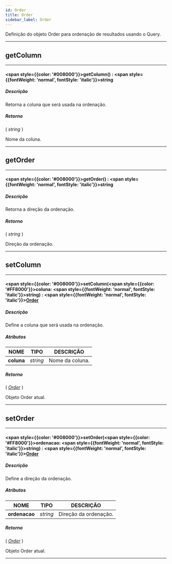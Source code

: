```yaml
---
id: Order
title: Order
sidebar_label: Order
---
```


Definição do objeto Order para ordenação de resultados usando o Query.

---

## getColumn

---

#### <span style={{color: '#008000'}}>getColumn</span>() : <span style={{fontWeight: 'normal', fontStyle: 'italic'}}>string</span>
##### Descrição

Retorna a coluna que será usada na ordenação.

##### Retorno

( _string_ )

Nome da coluna.

---

## getOrder

---

#### <span style={{color: '#008000'}}>getOrder</span>() : <span style={{fontWeight: 'normal', fontStyle: 'italic'}}>string</span>
##### Descrição

Retorna a direção da ordenação.

##### Retorno

( _string_ )

Direção da ordenação.

---

## setColumn

---

#### <span style={{color: '#008000'}}>setColumn</span>(<span style={{color: '#FF8000'}}>coluna</span>: <span style={{fontWeight: 'normal', fontStyle: 'italic'}}>string</span>) : <span style={{fontWeight: 'normal', fontStyle: 'italic'}}>[Order](../objects/Order)</span>
##### Descrição

Define a coluna que será usada na ordenação.

##### Atributos

| NOME | TIPO | DESCRIÇÃO |
|---|---|---|
| **coluna** | _string_ | Nome da coluna. |

##### Retorno

( _[Order](../objects/Order)_ )

Objeto Order atual.

---

## setOrder

---

#### <span style={{color: '#008000'}}>setOrder</span>(<span style={{color: '#FF8000'}}>ordenacao</span>: <span style={{fontWeight: 'normal', fontStyle: 'italic'}}>string</span>) : <span style={{fontWeight: 'normal', fontStyle: 'italic'}}>[Order](../objects/Order)</span>
##### Descrição

Define a direção da ordenação.

##### Atributos

| NOME | TIPO | DESCRIÇÃO |
|---|---|---|
| **ordenacao** | _string_ | Direção da ordenação. |

##### Retorno

( _[Order](../objects/Order)_ )

Objeto Order atual.

---

